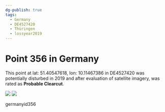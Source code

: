 ```yaml
---
dg-publish: true
tags:
  - Germany
  - DE4527420
  - Thüringen
  - lossyear2019
---
```


# Point 356 in Germany

This point at lat: 51.40547618, lon: 10.11467386 in DE4527420 was potentially disturbed in 2019 and after evaluation of satellite imagery, was rated as **Probable Clearcut**.

<div class='juxtapose' data-showcredits='false'>
<img src='https://baserow-backend-production20240528124524339000000001.s3.amazonaws.com/user_files/HxkKxYZZIHaYddSnzGnAZYDwGHjOPfd3_67d9000e18cf01422f4aedb657c7c9680a9203e360fd8e261cda7d503b642fb5.png' data-label='April 2018' />
<img src='https://baserow-backend-production20240528124524339000000001.s3.amazonaws.com/user_files/j4MDZqdrGHDncHfhmtHwsYjF3nt0hP4R_8aa84475aa7cdc1b0ca1c1498ddfbe56b73d61700e5ad846aab6f512a5425415.png' data-label='May 2020' />
</div>

germanyid356